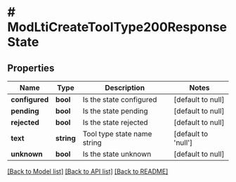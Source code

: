 # # ModLtiCreateToolType200ResponseState

## Properties

Name | Type | Description | Notes
------------ | ------------- | ------------- | -------------
**configured** | **bool** | Is the state configured | [default to null]
**pending** | **bool** | Is the state pending | [default to null]
**rejected** | **bool** | Is the state rejected | [default to null]
**text** | **string** | Tool type state name string | [default to 'null']
**unknown** | **bool** | Is the state unknown | [default to null]

[[Back to Model list]](../../README.md#models) [[Back to API list]](../../README.md#endpoints) [[Back to README]](../../README.md)
